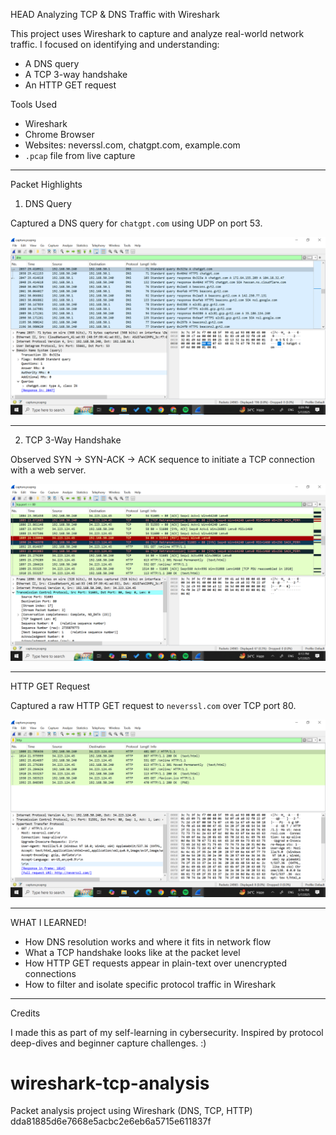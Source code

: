 HEAD
Analyzing TCP & DNS Traffic with Wireshark

This project uses Wireshark to capture and analyze real-world network traffic. I focused on identifying and understanding:

- A DNS query
- A TCP 3-way handshake
- An HTTP GET request



Tools Used

- Wireshark
- Chrome Browser
- Websites: neverssl.com, chatgpt.com, example.com
- `.pcap` file from live capture

---

Packet Highlights

1. DNS Query

Captured a DNS query for `chatgpt.com` using UDP on port 53.

![DNS Screenshot](screenshots/dns-query.png)

---

2. TCP 3-Way Handshake

Observed SYN → SYN-ACK → ACK sequence to initiate a TCP connection with a web server.

![TCP Screenshot](screenshots/tcp-handshake.png)

---

HTTP GET Request

Captured a raw HTTP GET request to `neverssl.com` over TCP port 80.

![HTTP Screenshot](screenshots/http-request.png)

---

WHAT I LEARNED!

- How DNS resolution works and where it fits in network flow
- What a TCP handshake looks like at the packet level
- How HTTP GET requests appear in plain-text over unencrypted connections
- How to filter and isolate specific protocol traffic in Wireshark

---

Credits

I made this as part of my self-learning in cybersecurity. Inspired by protocol deep-dives and beginner capture challenges. :)


# wireshark-tcp-analysis
Packet analysis project using Wireshark (DNS, TCP, HTTP)
dda81885d6e7668e5acbc2e6eb6a5715e611837f
